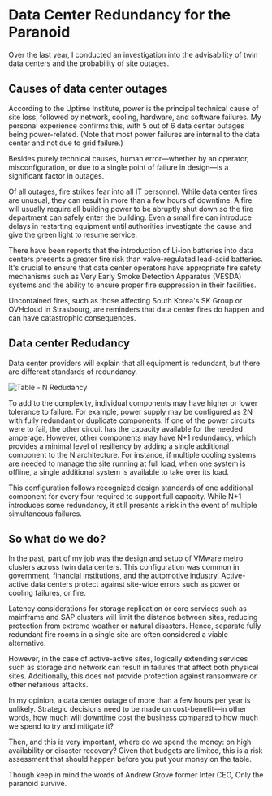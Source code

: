 
# Data Center Redundancy for the Paranoid 

Over the last year, I conducted an investigation into the advisability of twin data centers and the probability of site outages.

## Causes of data center outages

According to the Uptime Institute, power is the principal technical cause of site loss, followed by network, cooling, hardware, and software failures. My personal experience confirms this, with 5 out of 6 data center outages being power-related. (Note that most power failures are internal to the data center and not due to grid failure.)

Besides purely technical causes, human error—whether by an operator, misconfiguration, or due to a single point of failure in design—is a significant factor in outages.

Of all outages, fire strikes fear into all IT personnel. While data center fires are unusual, they can result in more than a few hours of downtime. A fire will usually require all building power to be abruptly shut down so the fire department can safely enter the building. Even a small fire can introduce delays in restarting equipment until authorities investigate the cause and give the green light to resume service.

There have been reports that the introduction of Li-ion batteries into data centers presents a greater fire risk than valve-regulated lead-acid batteries. It's crucial to ensure that data center operators have appropriate fire safety mechanisms such as Very Early Smoke Detection Apparatus (VESDA) systems and the ability to ensure proper fire suppression in their facilities.

Uncontained fires, such as those affecting South Korea's SK Group or OVHcloud in Strasbourg, are reminders that data center fires do happen and can have catastrophic consequences.

## Data center Redudancy

Data center providers will explain that all equipment is redundant, but there are different standards of redundancy.

![Table - N Redudancy](https://raoconnor.github.io/docs/assets/images/table-n-redudancy.png)

To add to the complexity, individual components may have higher or lower tolerance to failure. For example, power supply may be configured as 2N with fully redundant or duplicate components. If one of the power circuits were to fail, the other circuit has the capacity available for the needed amperage. However, other components may have N+1 redundancy, which provides a minimal level of resiliency by adding a single additional component to the N architecture. For instance, if multiple cooling systems are needed to manage the site running at full load, when one system is offline, a single additional system is available to take over its load.

This configuration follows recognized design standards of one additional component for every four required to support full capacity. While N+1 introduces some redundancy, it still presents a risk in the event of multiple simultaneous failures.

## So what do we do?

In the past, part of my job was the design and setup of VMware metro clusters across twin data centers. This configuration was common in government, financial institutions, and the automotive industry. Active-active data centers protect against site-wide errors such as power or cooling failures, or fire.

Latency considerations for storage replication or core services such as mainframe and SAP clusters will limit the distance between sites, reducing protection from extreme weather or natural disasters. Hence, separate fully redundant fire rooms in a single site are often considered a viable alternative.

However, in the case of active-active sites, logically extending services such as storage and network can result in failures that affect both physical sites. Additionally, this does not provide protection against ransomware or other nefarious attacks.

In my opinion, a data center outage of more than a few hours per year is unlikely. Strategic decisions need to be made on cost-benefit—in other words, how much will downtime cost the business compared to how much we spend to try and mitigate it?

Then, and this is very important, where do we spend the money: on high availability or disaster recovery? Given that budgets are limited, this is a risk assessment that should happen before you put your money on the table.

Though keep in mind the words of Andrew Grove former Inter CEO, Only the paranoid survive. 

